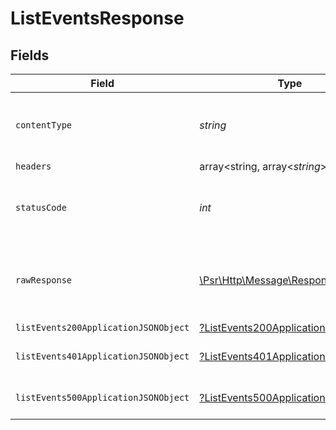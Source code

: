 # ListEventsResponse


## Fields

| Field                                                                                                        | Type                                                                                                         | Required                                                                                                     | Description                                                                                                  |
| ------------------------------------------------------------------------------------------------------------ | ------------------------------------------------------------------------------------------------------------ | ------------------------------------------------------------------------------------------------------------ | ------------------------------------------------------------------------------------------------------------ |
| `contentType`                                                                                                | *string*                                                                                                     | :heavy_check_mark:                                                                                           | HTTP response content type for this operation                                                                |
| `headers`                                                                                                    | array<string, array<*string*>>                                                                               | :heavy_minus_sign:                                                                                           | N/A                                                                                                          |
| `statusCode`                                                                                                 | *int*                                                                                                        | :heavy_check_mark:                                                                                           | HTTP response status code for this operation                                                                 |
| `rawResponse`                                                                                                | [\Psr\Http\Message\ResponseInterface](https://www.php-fig.org/psr/psr-7/#33-psrhttpmessageresponseinterface) | :heavy_minus_sign:                                                                                           | Raw HTTP response; suitable for custom response parsing                                                      |
| `listEvents200ApplicationJSONObject`                                                                         | [?ListEvents200ApplicationJSON](../../models/operations/ListEvents200ApplicationJSON.md)                     | :heavy_minus_sign:                                                                                           | OK                                                                                                           |
| `listEvents401ApplicationJSONObject`                                                                         | [?ListEvents401ApplicationJSON](../../models/operations/ListEvents401ApplicationJSON.md)                     | :heavy_minus_sign:                                                                                           | General error response                                                                                       |
| `listEvents500ApplicationJSONObject`                                                                         | [?ListEvents500ApplicationJSON](../../models/operations/ListEvents500ApplicationJSON.md)                     | :heavy_minus_sign:                                                                                           | General error response                                                                                       |